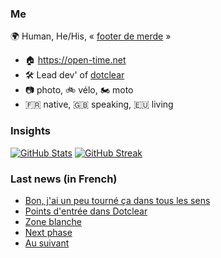 ### Me

🌍 Human, He/His, « [footer de merde](https://open-time.net/post/2013/07/17/La-veritable-histoire-du-Footer-de-merde-) » 
* 🏠 https://open-time.net 
* 🛠️ Lead dev' of [dotclear](https://git.dotclear.org/dev/dotclear)
* 📷 photo, 🚲 vélo, 🏍️ moto 
* 🇫🇷 native, 🇬🇧 speaking, 🇪🇺 living

### Insights

[![GitHub Stats](https://github-readme-stats-sigma-five.vercel.app/api?username=franck-paul)](https://github.com/franck-paul)
[![GitHub Streak](https://github-readme-streak-stats.herokuapp.com?user=franck-paul)](https://git.io/streak-stats)

### Last news (in French)

<!-- BLOG-POST-LIST:START -->
- [Bon, j&#39;ai un peu tourné ça dans tous les sens](https://open-time.net/post/2023/06/20/Bon%2C-j-ai-un-peu-tourn%C3%A9-%C3%A7a-dans-tous-les-sens)
- [Points d&#39;entrée dans Dotclear](https://open-time.net/post/2023/06/20/Points-d-entr%C3%A9e-dans-Dotclear)
- [Zone blanche](https://open-time.net/post/2023/06/19/Zone-blanche)
- [Next phase](https://open-time.net/post/2023/06/18/Next-phase)
- [Au suivant](https://open-time.net/post/2023/06/17/Au-suivant)
<!-- BLOG-POST-LIST:END -->
